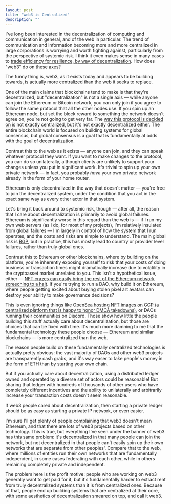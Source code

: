 ```yaml
---
layout: post
title: "web3 is Centralized"
description: ""
---
```


I've long been interested in the decentralization of computing and communication in general, and of the web in particular. The trend of communication and information becoming more and more centralized in large corporations is worrying and worth fighting against, particularly from the perspective of systemic risk. I think it even makes sense in many cases to [trade efficiency for resilience, by way of decentralization](https://notebook.wesleyac.com/efficiency-resiliency/). How does "web3" do on these axes?

The funny thing is, web3, as it exists today and appears to be building towards, is actually more centralized than the web it seeks to replace.

One of the main claims that blockchains tend to make is that they're decentralized, but "decentralization" is not a single axis — while anyone can join the Ethereum or Bitcoin network, you can only join if you agree to follow the same protocol that all the other nodes use. If you spin up an Ethereum node, but set the block reward to something the network doesn't agree on, you're not going to get very far. The [way this protocol is decided on](https://github.com/ethereum/pm) is not exactly centralized, but it's not exactly decentralized either. The entire blockchain world is focused on building systems for global consensus, but global consensus is a goal that is fundamentally at odds with the goal of decentralization.

Contrast this to the web as it exists — anyone can join, and they can speak whatever protocol they want. If you want to make changes to the protocol, you can do so unilaterally, although clients are unlikely to support your changes unless you put in significant work. It's trivial to spin up your own private network — in fact, you probably *have* your own private network already in the form of your home router.

Ethereum is only decentralized in the way that doesn't matter — you're free to join the decentralized system, under the condition that you act in the exact same way as every other actor in that system.

Let's bring it back around to systemic risk, though — after all, the reason that I care about decentralization is primarily to avoid global failures. Ethereum is significantly worse in this regard than the web is — if I run my own web servers (as I do, for most of my projects), I'm relatively insulated from global failures — I'm largely in control of how the system that I run operates, and the costs and risks are simple to understand. The main global risk is [BGP](https://en.wikipedia.org/wiki/Border_Gateway_Protocol), but in practice, this has mostly lead to country or provider level failures, rather than truly global ones.

Contrast this to Ethereum or other blockchains, where by building on the platform, you're inherently exposing yourself to risk that your costs of doing business or transaction times might dramatically increase due to volatility in the cryptoasset market unrelated to you. This isn't a hypothetical issue, either — [NFT crazes can easily bring the rest of the Ethereum network screeching to a halt](https://stockhead.com.au/cryptocurrency/covidpunks-sell-out-clogging-ethereum-network-and-costing-users-thousands-in-gas-fees/). If you're trying to run a DAO, why build it on Ethereum, where people getting excited about buying stolen pixel art avatars can destroy your ability to make governance decisions?

This is even ignoring things like [OpenSea hosting NFT images on GCP (a centralized platform that is happy to honor DMCA takedowns)](https://twitter.com/emilylorange/status/1473846337640689664), or DAOs running their communities on Discord. Those show how little the people building this stuff actually care about decentralization, but those are choices that can be fixed with time. It's much more damning to me that the fundamental technology these people choose — Ethereum and similar blockchains — is more centralized than the web.

The reason people build on these fundamentally centralized technologies is actually pretty obvious: the vast majority of DAOs and other web3 projects are transparently cash grabs, and it's way easer to take people's money in the form of ETH than by starting your own chain.

But if you actually care about decentralization, using a distributed ledger owned and operated by a diverse set of actors could be reasonable! But sharing that ledger with hundreds of thousands of other users who have completely different incentives and the ability to unilaterally and arbitrarily increase your transaction costs doesn't seem reasonable.

If web3 people cared about decentralization, then starting a private ledger should be as easy as starting a private IP network, or even easier.

I'm sure I'll get plenty of people complaining that web3 doesn't mean Ethereum, and that there are lots of web3 projects based on other technology. This is true, but everything I've seen under the banner of web3 has this same problem: it's decentralized in that many people can join the network, but not decentralized in that people can't easily spin up their own networks that are separate from other peoples'. Compare that to the web, where millions of entities run their own networks that are fundamentally independent, in some cases federating with each other, while in others remaining completely private and independent.

The problem here is the profit motive: people who are working on web3 generally want to get paid for it, but it's fundamentally harder to extract rent from truly decentralized systems than it is from centralized ones. Because of that, people end up building systems that are centralized at their core, with some aesthetics of decentralization smeared on top, and call it web3.

